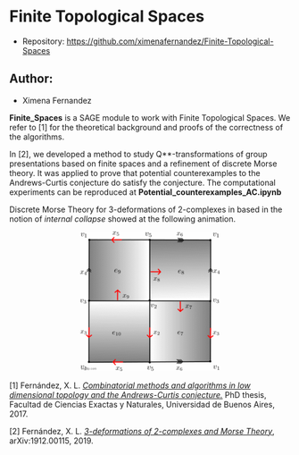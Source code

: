 # Finite Topological Spaces
* Repository: https://github.com/ximenafernandez/Finite-Topological-Spaces

## Author: 
* Ximena Fernandez

**Finite_Spaces** is a SAGE module to work with Finite Topological Spaces.
We refer to [1] for the theoretical background and proofs of the correctness of the algorithms.

In [2], we developed a method to study Q**-transformations of group presentations based on finite spaces and a refinement of discrete Morse theory. It was applied to prove that potential counterexamples to the Andrews-Curtis conjecture do satisfy the conjecture. The computational experiments can be reproduced at **Potential_counterexamples_AC.ipynb**

Discrete Morse Theory for 3-deformations of 2-complexes in based in the notion of _internal collapse_ showed at the following animation. 

<p align="center">
<img src="Pictures/internal_collapse.gif" width="250" height="250" />
</p>

[1] Fernández, X. L. 
<a href='http://cms.dm.uba.ar/academico/carreras/doctorado/Tesis_Ximena_Fernandez.pdf'>_Combinatorial methods and algorithms in low dimensional topology and the Andrews-Curtis conjecture._</a> 
PhD thesis, Facultad de Ciencias Exactas y Naturales, Universidad de
Buenos Aires, 2017.

[2] Fernández, X. L.
<a href='https://arxiv.org/abs/1912.00115'> _3-deformations of 2-complexes and Morse Theory_</a>,  	arXiv:1912.00115, 2019.
